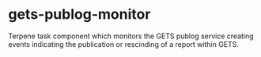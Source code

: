# gets-publog-monitor
Terpene task component which monitors the GETS publog service creating events indicating the publication or rescinding of a report within GETS.
